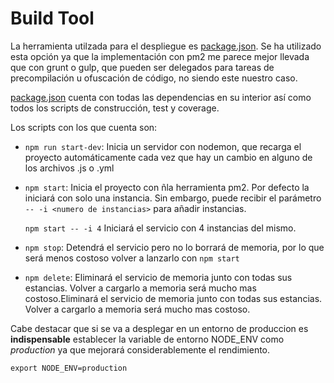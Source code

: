 # Build Tool

La herramienta utilzada para el despliegue es [package.json](https://github.com/raulsf6/Proyecto-IV/blob/master/package.json). Se ha utilizado esta opción ya que la implementación con pm2 me parece mejor llevada que con grunt o gulp, que pueden ser delegados para tareas de precompilación u ofuscación de código, no siendo este nuestro caso.

[package.json](https://github.com/raulsf6/Proyecto-IV/blob/master/package.json) cuenta con todas las dependencias en su interior así como todos los scripts de construcción, test y coverage.

Los scripts con los que cuenta son:

* `npm run start-dev`: Inicia un servidor con nodemon, que recarga el proyecto automáticamente cada vez que hay un cambio en alguno de los archivos .js o .yml

* `npm start`: Inicia el proyecto con ñla herramienta pm2. Por defecto la iniciará con solo una instancia. Sin embargo, puede recibir el parámetro `-- -i <numero de instancias>` para añadir instancias.

    `npm start -- -i 4` Iniciará el servicio con 4 instancias del mismo.

* `npm stop`: Detendrá el servicio pero no lo borrará de memoria, por lo que será menos costoso volver a lanzarlo con `npm start`

* `npm delete`: Eliminará el servicio de memoria junto con todas sus estancias. Volver a cargarlo a memoria será mucho mas costoso.Eliminará el servicio de memoria junto con todas sus estancias. Volver a cargarlo a memoria será mucho mas costoso.

Cabe destacar que si se va a desplegar en un entorno de produccion es **indispensable** establecer la variable de entorno NODE_ENV como _production_ ya que mejorará considerablemente el rendimiento.

`export NODE_ENV=production`

